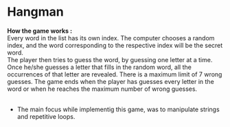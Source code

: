 # Hangman

<b>How the game works :</b> <br>Every word in the list has its own index. The computer chooses a random index, and the word corresponding to the respective index will be the secret word.<br>
The player then tries to guess the word, by guessing one letter at a time. Once he/she guesses a letter that fills in the random word, all the occurrences of that letter are revealed. There is a maximum limit of 7 wrong guesses. The game ends when the player has guesses every letter in the word or when he reaches the maximum number of wrong guesses.<br><br>
- The main focus while implementig this game, was to manipulate strings and repetitive loops.
